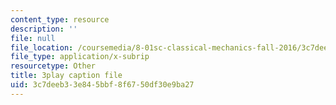 ```yaml
---
content_type: resource
description: ''
file: null
file_location: /coursemedia/8-01sc-classical-mechanics-fall-2016/3c7deeb33e845bbf8f6750df30e9ba27_9NS0JcjNdp4.vtt
file_type: application/x-subrip
resourcetype: Other
title: 3play caption file
uid: 3c7deeb3-3e84-5bbf-8f67-50df30e9ba27
---
```

